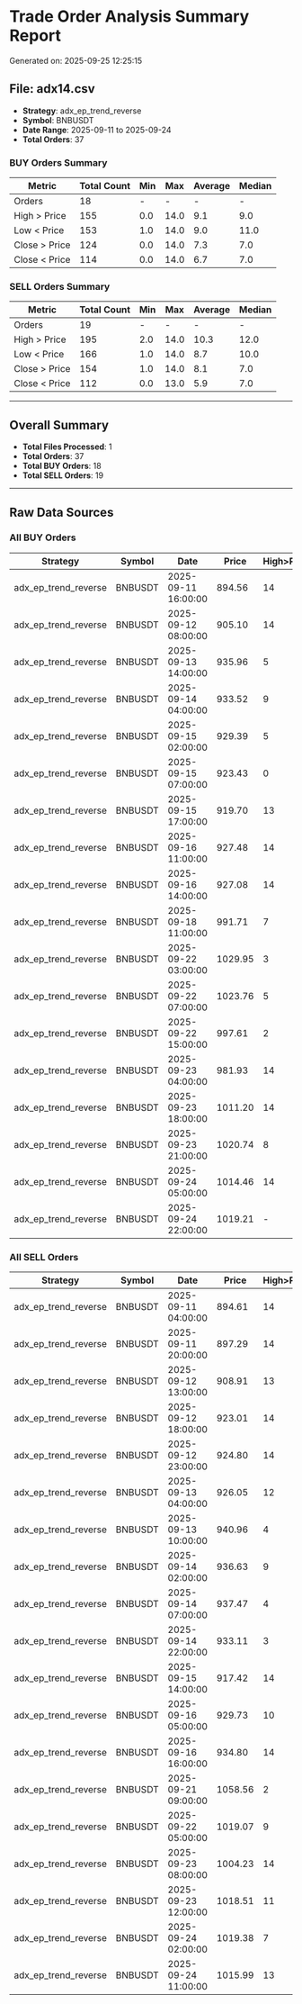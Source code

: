 # Trade Order Analysis Summary Report

Generated on: 2025-09-25 12:25:15

## File: adx14.csv
- **Strategy**: adx_ep_trend_reverse
- **Symbol**: BNBUSDT
- **Date Range**: 2025-09-11 to 2025-09-24
- **Total Orders**: 37

### BUY Orders Summary
| Metric | Total Count | Min | Max | Average | Median |
|--------|-------------|-----|-----|---------|--------|
| Orders | 18 | - | - | - | - |
| High > Price | 155 | 0.0 | 14.0 | 9.1 | 9.0 |
| Low < Price | 153 | 1.0 | 14.0 | 9.0 | 11.0 |
| Close > Price | 124 | 0.0 | 14.0 | 7.3 | 7.0 |
| Close < Price | 114 | 0.0 | 14.0 | 6.7 | 7.0 |

### SELL Orders Summary
| Metric | Total Count | Min | Max | Average | Median |
|--------|-------------|-----|-----|---------|--------|
| Orders | 19 | - | - | - | - |
| High > Price | 195 | 2.0 | 14.0 | 10.3 | 12.0 |
| Low < Price | 166 | 1.0 | 14.0 | 8.7 | 10.0 |
| Close > Price | 154 | 1.0 | 14.0 | 8.1 | 7.0 |
| Close < Price | 112 | 0.0 | 13.0 | 5.9 | 7.0 |

---

## Overall Summary
- **Total Files Processed**: 1
- **Total Orders**: 37
- **Total BUY Orders**: 18
- **Total SELL Orders**: 19

---

## Raw Data Sources

### All BUY Orders
| Strategy | Symbol | Date | Price | High>Price | Low<Price | Close>Price | Close<Price |
|----------|--------|------|-------|------------|-----------|-------------|-------------|
| adx_ep_trend_reverse | BNBUSDT | 2025-09-11 16:00:00 | 894.56 | 14 | 2 | 14 | 0 |
| adx_ep_trend_reverse | BNBUSDT | 2025-09-12 08:00:00 | 905.10 | 14 | 3 | 14 | 0 |
| adx_ep_trend_reverse | BNBUSDT | 2025-09-13 14:00:00 | 935.96 | 5 | 14 | 2 | 12 |
| adx_ep_trend_reverse | BNBUSDT | 2025-09-14 04:00:00 | 933.52 | 9 | 8 | 7 | 7 |
| adx_ep_trend_reverse | BNBUSDT | 2025-09-15 02:00:00 | 929.39 | 5 | 12 | 3 | 11 |
| adx_ep_trend_reverse | BNBUSDT | 2025-09-15 07:00:00 | 923.43 | 0 | 14 | 0 | 14 |
| adx_ep_trend_reverse | BNBUSDT | 2025-09-15 17:00:00 | 919.70 | 13 | 11 | 11 | 3 |
| adx_ep_trend_reverse | BNBUSDT | 2025-09-16 11:00:00 | 927.48 | 14 | 4 | 12 | 2 |
| adx_ep_trend_reverse | BNBUSDT | 2025-09-16 14:00:00 | 927.08 | 14 | 1 | 14 | 0 |
| adx_ep_trend_reverse | BNBUSDT | 2025-09-18 11:00:00 | 991.71 | 7 | 11 | 5 | 9 |
| adx_ep_trend_reverse | BNBUSDT | 2025-09-22 03:00:00 | 1029.95 | 3 | 14 | 1 | 13 |
| adx_ep_trend_reverse | BNBUSDT | 2025-09-22 07:00:00 | 1023.76 | 5 | 14 | 1 | 13 |
| adx_ep_trend_reverse | BNBUSDT | 2025-09-22 15:00:00 | 997.61 | 2 | 14 | 0 | 14 |
| adx_ep_trend_reverse | BNBUSDT | 2025-09-23 04:00:00 | 981.93 | 14 | 1 | 14 | 0 |
| adx_ep_trend_reverse | BNBUSDT | 2025-09-23 18:00:00 | 1011.20 | 14 | 6 | 11 | 3 |
| adx_ep_trend_reverse | BNBUSDT | 2025-09-23 21:00:00 | 1020.74 | 8 | 13 | 4 | 10 |
| adx_ep_trend_reverse | BNBUSDT | 2025-09-24 05:00:00 | 1014.46 | 14 | 11 | 11 | 3 |
| adx_ep_trend_reverse | BNBUSDT | 2025-09-24 22:00:00 | 1019.21 | - | - | - | - |

### All SELL Orders
| Strategy | Symbol | Date | Price | High>Price | Low<Price | Close>Price | Close<Price |
|----------|--------|------|-------|------------|-----------|-------------|-------------|
| adx_ep_trend_reverse | BNBUSDT | 2025-09-11 04:00:00 | 894.61 | 14 | 7 | 12 | 2 |
| adx_ep_trend_reverse | BNBUSDT | 2025-09-11 20:00:00 | 897.29 | 14 | 2 | 13 | 1 |
| adx_ep_trend_reverse | BNBUSDT | 2025-09-12 13:00:00 | 908.91 | 13 | 4 | 12 | 2 |
| adx_ep_trend_reverse | BNBUSDT | 2025-09-12 18:00:00 | 923.01 | 14 | 4 | 14 | 0 |
| adx_ep_trend_reverse | BNBUSDT | 2025-09-12 23:00:00 | 924.80 | 14 | 5 | 14 | 0 |
| adx_ep_trend_reverse | BNBUSDT | 2025-09-13 04:00:00 | 926.05 | 12 | 6 | 10 | 4 |
| adx_ep_trend_reverse | BNBUSDT | 2025-09-13 10:00:00 | 940.96 | 4 | 14 | 1 | 13 |
| adx_ep_trend_reverse | BNBUSDT | 2025-09-14 02:00:00 | 936.63 | 9 | 11 | 6 | 8 |
| adx_ep_trend_reverse | BNBUSDT | 2025-09-14 07:00:00 | 937.47 | 4 | 13 | 2 | 12 |
| adx_ep_trend_reverse | BNBUSDT | 2025-09-14 22:00:00 | 933.11 | 3 | 14 | 2 | 12 |
| adx_ep_trend_reverse | BNBUSDT | 2025-09-15 14:00:00 | 917.42 | 14 | 5 | 12 | 2 |
| adx_ep_trend_reverse | BNBUSDT | 2025-09-16 05:00:00 | 929.73 | 10 | 10 | 7 | 7 |
| adx_ep_trend_reverse | BNBUSDT | 2025-09-16 16:00:00 | 934.80 | 14 | 1 | 14 | 0 |
| adx_ep_trend_reverse | BNBUSDT | 2025-09-21 09:00:00 | 1058.56 | 2 | 14 | 1 | 13 |
| adx_ep_trend_reverse | BNBUSDT | 2025-09-22 05:00:00 | 1019.07 | 9 | 13 | 6 | 8 |
| adx_ep_trend_reverse | BNBUSDT | 2025-09-23 08:00:00 | 1004.23 | 14 | 3 | 13 | 1 |
| adx_ep_trend_reverse | BNBUSDT | 2025-09-23 12:00:00 | 1018.51 | 11 | 14 | 5 | 9 |
| adx_ep_trend_reverse | BNBUSDT | 2025-09-24 02:00:00 | 1019.38 | 7 | 12 | 3 | 11 |
| adx_ep_trend_reverse | BNBUSDT | 2025-09-24 11:00:00 | 1015.99 | 13 | 14 | 7 | 7 |
